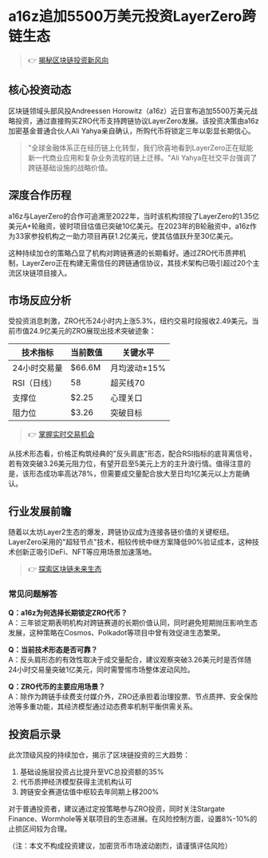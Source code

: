 # a16z追加5500万美元投资LayerZero跨链生态

> 👉 [揭秘区块链投资新风向](https://bit.ly/okx_welcome)

## 核心投资动态
区块链领域头部风投Andreessen Horowitz（a16z）近日宣布追加5500万美元战略投资，通过直接购买ZRO代币支持跨链协议LayerZero发展。该投资决策由a16z加密基金普通合伙人Ali Yahya亲自确认，所购代币将锁定三年以彰显长期信心。

> "全球金融体系正在经历链上化转型，我们欣喜地看到LayerZero正在赋能新一代商业应用和复杂业务流程的链上迁移。"Ali Yahya在社交平台强调了跨链基础设施的战略价值。

## 深度合作历程
a16z与LayerZero的合作可追溯至2022年，当时该机构领投了LayerZero的1.35亿美元A+轮融资，彼时项目估值已突破10亿美元。在2023年的B轮融资中，a16z作为33家参投机构之一助力项目再获1.2亿美元，使其估值跃升至30亿美元。

这种持续加仓的策略凸显了机构对跨链赛道的长期看好。通过ZRO代币质押机制，LayerZero正在构建无需信任的跨链通信协议，其技术架构已吸引超过20个主流区块链项目接入。

## 市场反应分析
受投资消息刺激，ZRO代币24小时内上涨5.3%，纽约交易时段报收2.49美元。当前市值24.9亿美元的ZRO展现出技术突破迹象：

| 技术指标       | 当前数值   | 关键水平     |
|----------------|------------|--------------|
| 24小时交易量   | $66.6M     | 月均波动±15% |
| RSI（日线）    | 58         | 超买线70     |
| 支撑位         | $2.25      | 心理关口     |
| 阻力位         | $3.26      | 突破目标     |

> 👉 [掌握实时交易机会](https://bit.ly/okx_welcome)

从技术形态看，价格正构筑经典的"反头肩底"形态，配合RSI指标的底背离信号，若有效突破3.26美元阻力位，有望开启至5美元上方的主升浪行情。值得注意的是，该形态成功率高达78%，但需要成交量配合放大至日均1亿美元以上方能确认。

## 行业发展前瞻
随着以太坊Layer2生态的爆发，跨链协议成为连接各链价值的关键枢纽。LayerZero采用的"超轻节点"技术，相较传统中继方案降低90%验证成本，这种技术创新正吸引DeFi、NFT等应用场景加速落地。

> 👉 [探索区块链未来生态](https://bit.ly/okx_welcome)

### 常见问题解答
**Q：a16z为何选择长期锁定ZRO代币？**  
A：三年锁定期表明机构对跨链赛道的长期价值认同，同时避免短期抛压影响生态发展，这种策略在Cosmos、Polkadot等项目中曾有效促进生态繁荣。

**Q：当前技术形态是否可靠？**  
A：反头肩形态的有效性取决于成交量配合，建议观察突破3.26美元时是否伴随24小时交易量突破1亿美元，同时需警惕市场整体波动风险。

**Q：ZRO代币的主要应用场景？**  
A：除作为跨链手续费支付媒介外，ZRO还承担着治理投票、节点质押、安全保险池等多重功能，其经济模型通过动态费率机制平衡供需关系。

## 投资启示录
此次顶级风投的持续加仓，揭示了区块链投资的三大趋势：
1. 基础设施层投资占比提升至VC总投资额的35%
2. 代币质押经济模型获得主流机构认可
3. 跨链安全赛道估值中枢较去年同期上移200%

对于普通投资者，建议通过定投策略参与ZRO投资，同时关注Stargate Finance、Wormhole等关联项目的生态进展。在风险控制方面，设置8%-10%的止损区间较为合理。

（注：本文不构成投资建议，加密货币市场波动剧烈，请谨慎评估风险）